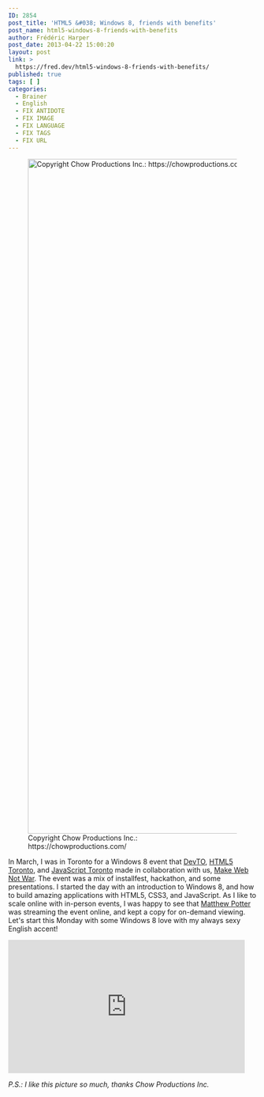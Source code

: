 ```yaml
---
ID: 2854
post_title: 'HTML5 &#038; Windows 8, friends with benefits'
post_name: html5-windows-8-friends-with-benefits
author: Frédéric Harper
post_date: 2013-04-22 15:00:20
layout: post
link: >
  https://fred.dev/html5-windows-8-friends-with-benefits/
published: true
tags: [ ]
categories:
  - Brainer
  - English
  - FIX ANTIDOTE
  - FIX IMAGE
  - FIX LANGUAGE
  - FIX TAGS
  - FIX URL
---
```

<figure><img alt="Copyright Chow Productions Inc.: https://chowproductions.com/" src="http://fred.dev/wp-content/uploads/2013/04/893984_446458285434490_278728303_o.jpg" width="2048" height="1366"/><figcaption> Copyright Chow Productions Inc.: https://chowproductions.com/</figcaption></figure><p>In March, I was in Toronto for a Windows 8 event that <a href="https://www.devto.ca/" target="_blank" rel="noopener noreferrer">DevTO</a>, <a href="http://htmltoronto.ca/" target="_blank" rel="noopener noreferrer">HTML5 Toronto</a>, and <a href="https://www.meetup.com/torontojs/" target="_blank" rel="noopener noreferrer">JavaScript Toronto</a> made in collaboration with us, <a href="https://www.webnotwar.ca/" target="_blank" rel="noopener noreferrer">Make Web Not War</a>. The event was a mix of installfest, hackathon, and some presentations. I started the day with an introduction to Windows 8, and how to build amazing applications with HTML5, CSS3, and JavaScript. As I like to scale online with in-person events, I was happy to see that <a href="https://twitter.com/AskMP" target="_blank" rel="noopener noreferrer">Matthew Potter</a> was streaming the event online, and kept a copy for on-demand viewing. Let's start this Monday with some Windows 8 love with my always sexy English accent!</p><p style="text-align:center"><div class="embed video YouTube"><iframe width="480" height="270" src="https://www.youtube.com/embed/37Kb87QyKR4?start=334&feature=oembed" frameborder="0" allowfullscreen></iframe></div></p><p style="text-align:left"><em>P.S.: I like this picture so much, thanks Chow Productions Inc.</em></p>